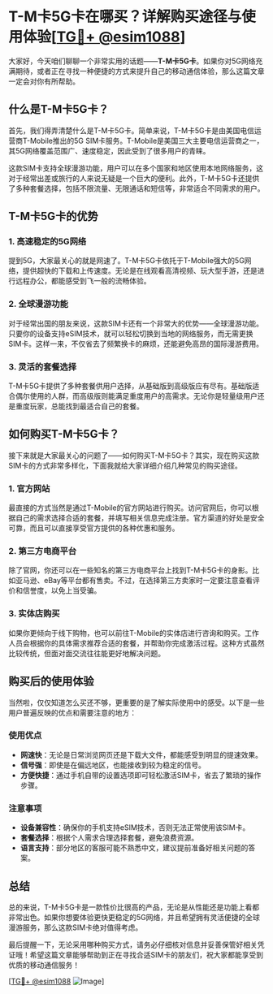 # T-M卡5G卡在哪买？详解购买途径与使用体验[[TG💪+ @esim1088](https://t.me/s/esim1088)]

大家好，今天咱们聊聊一个非常实用的话题——**T-M卡5G卡**。如果你对5G网络充满期待，或者正在寻找一种便捷的方式来提升自己的移动通信体验，那么这篇文章一定会对你有所帮助。

## 什么是T-M卡5G卡？

首先，我们得弄清楚什么是T-M卡5G卡。简单来说，T-M卡5G卡是由美国电信运营商T-Mobile推出的5G SIM卡服务。T-Mobile是美国三大主要电信运营商之一，其5G网络覆盖范围广、速度稳定，因此受到了很多用户的青睐。

这款SIM卡支持全球漫游功能，用户可以在多个国家和地区使用本地网络服务，这对于经常出差或旅行的人来说无疑是一个巨大的便利。此外，T-M卡5G卡还提供了多种套餐选择，包括不限流量、无限通话和短信等，非常适合不同需求的用户。

## T-M卡5G卡的优势

### 1. 高速稳定的5G网络

提到5G，大家最关心的就是网速了。T-M卡5G卡依托于T-Mobile强大的5G网络，提供超快的下载和上传速度。无论是在线观看高清视频、玩大型手游，还是进行远程办公，都能感受到飞一般的流畅体验。

### 2. 全球漫游功能

对于经常出国的朋友来说，这款SIM卡还有一个非常大的优势——全球漫游功能。只要你的设备支持eSIM技术，就可以轻松切换到当地的网络服务，而无需更换SIM卡。这样一来，不仅省去了频繁换卡的麻烦，还能避免高昂的国际漫游费用。

### 3. 灵活的套餐选择

T-M卡5G卡提供了多种套餐供用户选择，从基础版到高级版应有尽有。基础版适合偶尔使用的人群，而高级版则能满足重度用户的高需求。无论你是轻量级用户还是重度玩家，总能找到最适合自己的套餐。

## 如何购买T-M卡5G卡？

接下来就是大家最关心的问题了——如何购买T-M卡5G卡？其实，现在购买这款SIM卡的方式非常多样化，下面我就给大家详细介绍几种常见的购买途径。

### 1. 官方网站

最直接的方式当然是通过T-Mobile的官方网站进行购买。访问官网后，你可以根据自己的需求选择合适的套餐，并填写相关信息完成注册。官方渠道的好处是安全可靠，而且可以直接享受官方提供的各种优惠和服务。

### 2. 第三方电商平台

除了官网，你还可以在一些知名的第三方电商平台上找到T-M卡5G卡的身影。比如亚马逊、eBay等平台都有售卖。不过，在选择第三方卖家时一定要注意查看评价和信誉度，以免上当受骗。

### 3. 实体店购买

如果你更倾向于线下购物，也可以前往T-Mobile的实体店进行咨询和购买。工作人员会根据你的具体需求推荐合适的套餐，并帮助你完成激活过程。这种方式虽然比较传统，但面对面交流往往能更好地解决问题。

## 购买后的使用体验

当然啦，仅仅知道怎么买还不够，更重要的是了解实际使用中的感受。以下是一些用户普遍反映的优点和需要注意的地方：

### 使用优点

- **网速快**：无论是日常浏览网页还是下载大文件，都能感受到明显的提速效果。
- **信号强**：即使是在偏远地区，也能接收到较为稳定的信号。
- **方便快捷**：通过手机自带的设置选项即可轻松激活SIM卡，省去了繁琐的操作步骤。

### 注意事项

- **设备兼容性**：确保你的手机支持eSIM技术，否则无法正常使用该SIM卡。
- **套餐选择**：根据个人需求合理选择套餐，避免浪费资源。
- **语言支持**：部分地区的客服可能不熟悉中文，建议提前准备好相关问题的答案。

## 总结

总的来说，T-M卡5G卡是一款性价比很高的产品，无论是从性能还是功能上看都非常出色。如果你想要体验更快更稳定的5G网络，并且希望拥有灵活便捷的全球漫游服务，那么这款SIM卡绝对值得考虑。

最后提醒一下，无论采用哪种购买方式，请务必仔细核对信息并妥善保管好相关凭证哦！希望这篇文章能够帮助到正在寻找合适SIM卡的朋友们，祝大家都能享受到优质的移动通信服务！

[[TG💪+ @esim1088](https://t.me/s/esim1088) ![Image](https://i.postimg.cc/4NQfJmqS/Snipaste-2025-05-13-00-14-12.png)]